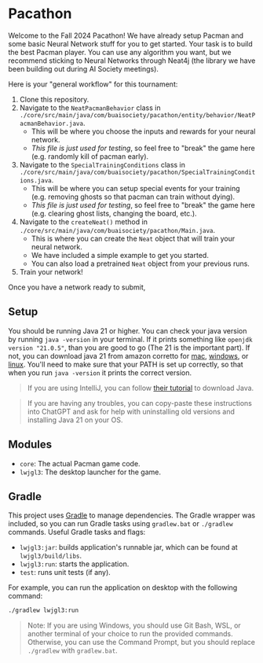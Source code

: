 # Pacathon

Welcome to the Fall 2024 Pacathon! We have already setup Pacman and some basic Neural Network stuff for you to get started. Your task is to build the best Pacman player. You can use any algorithm you want, but we recommend sticking to Neural Networks through Neat4j (the library we have been building out during AI Society meetings).

Here is your "general workflow" for this tournament:
1. Clone this repository.
2. Navigate to the `NeatPacmanBehavior` class in `./core/src/main/java/com/buaisociety/pacathon/entity/behavior/NeatPacmanBehavior.java`.
    * This will be where you choose the inputs and rewards for your neural network.
    * *This file is just used for testing*, so feel free to "break" the game here (e.g. randomly kill of pacman early).
3. Navigate to the `SpecialTrainingConditions` class in `./core/src/main/java/com/buaisociety/pacathon/SpecialTrainingConditions.java`.
    * This will be where you can setup special events for your training (e.g. removing ghosts so that pacman can train without dying).
    * *This file is just used for testing*, so feel free to "break" the game here (e.g. clearing ghost lists, changing the board, etc.).
4. Navigate to the `createNeat()` method in `./core/src/main/java/com/buaisociety/pacathon/Main.java`.
    * This is where you can create the `Neat` object that will train your neural network.
    * We have included a simple example to get you started.
    * You can also load a pretrained `Neat` object from your previous runs.
5. Train your network!

Once you have a network ready to submit, 



## Setup
You should be running Java 21 or higher. You can check your java version by running `java -version` in your terminal. If it prints something like `openjdk version "21.0.5"`, than you are good to go (The 21 is the important part). If not, you can download java 21 from amazon corretto for [mac](https://docs.aws.amazon.com/corretto/latest/corretto-21-ug/macos-install.html), [windows](https://docs.aws.amazon.com/corretto/latest/corretto-21-ug/windows-install.html), or [linux](https://docs.aws.amazon.com/corretto/latest/corretto-21-ug/generic-linux-install.html). You'll need to make sure that your PATH is set
up correctly, so that when you run `java -version` it prints the correct version.

> If you are using IntelliJ, you can follow [their tutorial](https://www.jetbrains.com/guide/java/tips/download-jdk/) to download Java. 

> If you are having any troubles, you can copy-paste these instructions into ChatGPT and ask for help with uninstalling old versions and installing Java 21 on your OS. 

## Modules

- `core`: The actual Pacman game code.
- `lwjgl3`: The desktop launcher for the game.

## Gradle

This project uses [Gradle](https://gradle.org/) to manage dependencies.
The Gradle wrapper was included, so you can run Gradle tasks using `gradlew.bat` or `./gradlew` commands.
Useful Gradle tasks and flags:

- `lwjgl3:jar`: builds application's runnable jar, which can be found at `lwjgl3/build/libs`.
- `lwjgl3:run`: starts the application.
- `test`: runs unit tests (if any).

For example, you can run the application on desktop with the following command:
```bash
./gradlew lwjgl3:run
```

> Note: If you are using Windows, you should use Git Bash, WSL, or another terminal of your choice to run the provided commands. Otherwise, you can use the Command Prompt, but you should replace `./gradlew` with `gradlew.bat`.
